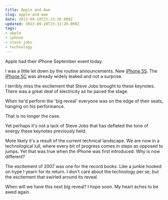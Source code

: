 ```yaml
---
title: Apple and Awe
slug: apple-and-awe
date: 2013-09-10T23:13:20.000Z
updated: 2013-09-10T23:13:20.000Z
tags:
- apple
- iphone
- steve jobs
- technology
---
```


<p>Apple had their iPhone September event today.</p>

<p>I was a little let down by the routine announcements. New <a href="http://www.apple.com/iphone-5s/" target="_blank">iPhone 5S</a>. The <a href="http://www.apple.com/iphone-5c/" target="_blank">iPhone 5C</a> was already widely leaked and not a surprise.</p>

<p>I terribly miss the excitement that Steve Jobs brought to these keynotes. There was a great deal of electricity as he paced the stage.</p>

<p>When he'd perform the 'big reveal' everyone was on the edge of their seats, hanging on his performance.</p>

<p>That is no longer the case.</p>

<p>Yet perhaps it's not a lack of Steve Jobs that has deflated the tone of energy these keynotes previously held.</p>

<p>More likely it's a result of the current technical landscape.  We are now in a  technological lull, where every bit of progress comes in steps as opposed to jumps. Yet that was true when the iPhone was first introduced.  Why is now different?</p>

<p>The excitement of 2007 was one for the record books.  Like a junkie hooked on hype I yearn for its return. I don't care about the technology per se, but the excitement that swirled around its reveal.</p>

<p>When will we have this next big reveal? I hope soon. My heart aches to be awed again.</p>

